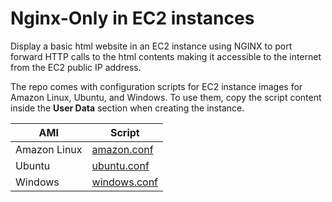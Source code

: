 # Nginx-Only in EC2 instances

Display a basic html website in an EC2 instance using NGINX to port forward HTTP calls to the html contents making it accessible to the internet from the EC2 public IP address.

The repo comes with configuration scripts for EC2 instance images for Amazon Linux, Ubuntu, and Windows. To use them, copy the script content inside the **User Data** section when creating the instance.

| AMI          | Script                                             |
| ------------ | -------------------------------------------------- |
| Amazon Linux | [amazon.conf](/user-data/nginx-only/amazon.conf)   |
| Ubuntu       | [ubuntu.conf](/user-data/nginx-only/ubuntu.conf)   |
| Windows      | [windows.conf](/user-data/nginx-only/windows.conf) |
